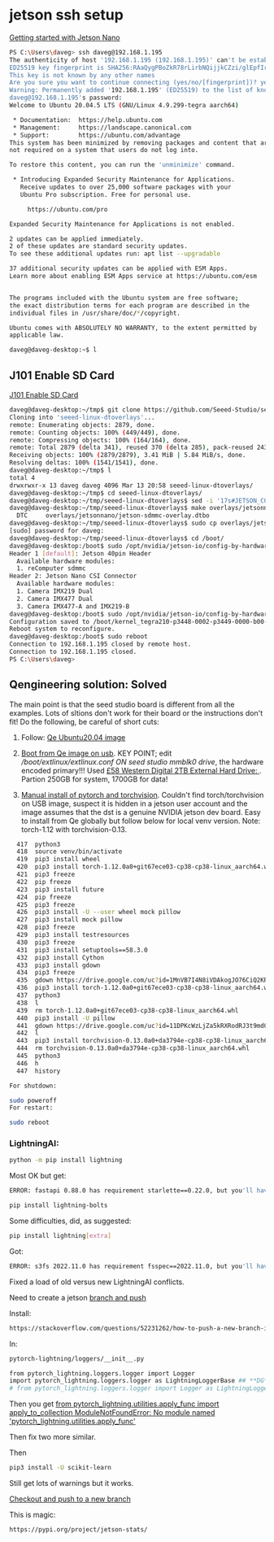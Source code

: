 # jetson ssh setup


[Getting started with Jetson Nano](https://medium.com/@heldenkombinat/getting-started-with-the-jetson-nano-37af65a07aab#:~:text=1%20Flash%20the%20OS%20and%20boot%20up.%20The,environments.%20...%207%20Setting%20up%20Jupyter%20Notebook.%20)

```bash
PS C:\Users\daveg> ssh daveg@192.168.1.195
The authenticity of host '192.168.1.195 (192.168.1.195)' can't be established.
ED25519 key fingerprint is SHA256:RAaQygPBoZkR78rLirbNQijjkCZzi/glEpfIrUITZ7A.
This key is not known by any other names
Are you sure you want to continue connecting (yes/no/[fingerprint])? yes
Warning: Permanently added '192.168.1.195' (ED25519) to the list of known hosts.
daveg@192.168.1.195's password:
Welcome to Ubuntu 20.04.5 LTS (GNU/Linux 4.9.299-tegra aarch64)

 * Documentation:  https://help.ubuntu.com
 * Management:     https://landscape.canonical.com
 * Support:        https://ubuntu.com/advantage
This system has been minimized by removing packages and content that are
not required on a system that users do not log into.

To restore this content, you can run the 'unminimize' command.

 * Introducing Expanded Security Maintenance for Applications.
   Receive updates to over 25,000 software packages with your
   Ubuntu Pro subscription. Free for personal use.

     https://ubuntu.com/pro

Expanded Security Maintenance for Applications is not enabled.

2 updates can be applied immediately.
2 of these updates are standard security updates.
To see these additional updates run: apt list --upgradable

37 additional security updates can be applied with ESM Apps.
Learn more about enabling ESM Apps service at https://ubuntu.com/esm


The programs included with the Ubuntu system are free software;
the exact distribution terms for each program are described in the
individual files in /usr/share/doc/*/copyright.

Ubuntu comes with ABSOLUTELY NO WARRANTY, to the extent permitted by
applicable law.

daveg@daveg-desktop:~$ l
```

## J101 Enable SD Card

[J101 Enable SD Card](https://wiki.seeedstudio.com/J101_Enable_SD_Card/#:~:text=Driver%20Configuration%201%20Step%201%20.%20Clone%20the,Name%20our%20device%20and%20Finish%20driver%20installation%20)

```bash
daveg@daveg-desktop:~/tmp$ git clone https://github.com/Seeed-Studio/seeed-linux-dtoverlays.git
Cloning into 'seeed-linux-dtoverlays'...
remote: Enumerating objects: 2879, done.
remote: Counting objects: 100% (449/449), done.
remote: Compressing objects: 100% (164/164), done.
remote: Total 2879 (delta 341), reused 370 (delta 285), pack-reused 2430
Receiving objects: 100% (2879/2879), 3.41 MiB | 5.84 MiB/s, done.
Resolving deltas: 100% (1541/1541), done.
daveg@daveg-desktop:~/tmp$ l
total 4
drwxrwxr-x 13 daveg daveg 4096 Mar 13 20:58 seeed-linux-dtoverlays/
daveg@daveg-desktop:~/tmp$ cd seeed-linux-dtoverlays/
daveg@daveg-desktop:~/tmp/seeed-linux-dtoverlays$ sed -i '17s#JETSON_COMPATIBLE#\"nvidia,p3449-0000-b00+p3448-0002-b00\"\, \"nvidia\,jetson-nano\"\, \"nvidia\,tegra210\"#' overlays/jetsonnano/jetson-sdmmc-overlay.dts
daveg@daveg-desktop:~/tmp/seeed-linux-dtoverlays$ make overlays/jetsonnano/jetson-sdmmc-overlay.dtbo
  DTC     overlays/jetsonnano/jetson-sdmmc-overlay.dtbo
daveg@daveg-desktop:~/tmp/seeed-linux-dtoverlays$ sudo cp overlays/jetsonnano/jetson-sdmmc-overlay.dtbo /boot/
[sudo] password for daveg:
daveg@daveg-desktop:~/tmp/seeed-linux-dtoverlays$ cd /boot/
daveg@daveg-desktop:/boot$ sudo /opt/nvidia/jetson-io/config-by-hardware.py -l
Header 1 [default]: Jetson 40pin Header
  Available hardware modules:
  1. reComputer sdmmc
Header 2: Jetson Nano CSI Connector
  Available hardware modules:
  1. Camera IMX219 Dual
  2. Camera IMX477 Dual
  3. Camera IMX477-A and IMX219-B
daveg@daveg-desktop:/boot$ sudo /opt/nvidia/jetson-io/config-by-hardware.py -n "reComputer sdmmc"
Configuration saved to /boot/kernel_tegra210-p3448-0002-p3449-0000-b00-user-custom.dtb.
Reboot system to reconfigure.
daveg@daveg-desktop:/boot$ sudo reboot
Connection to 192.168.1.195 closed by remote host.
Connection to 192.168.1.195 closed.
PS C:\Users\daveg>
```

## Qengineering solution: Solved

The main point is that the seed studio board is different from all the examples. Lots of sltions don't work for their board or the instructions don't fit! Do the following, be careful of short cuts:

  1) Follow: [Qe Ubuntu20.04 image](https://github.com/Qengineering/Jetson-Nano-Ubuntu-20-image)

  2) [Boot from Qe image on usb](https://github.com/jetsonhacks/bootFromUSB). KEY POINT; edit */boot/extlinux/extlinux.conf* *ON seed studio mmblk0 drive*, the hardware encoded primary!!! Used [£58 Western Digital 2TB External Hard Drive: ](https://amzn.to/3t7A7jH). Partion 250GB for system, 1700GB for data!

  3) [Manual install of pytorch and torchvision](https://qengineering.eu/install-pytorch-on-jetson-nano.html). Couldn't find torch/torchvision on USB image, suspect it is hidden in a jetson user account and the image assumes that the dst is a genuine NVIDIA jetson dev board. Easy to install from Qe globally but follow below for local venv version. Note: torch-1.12 with torchvision-0.13.

```bash
  417  python3
  418  source venv/bin/activate
  419  pip3 install wheel
  420  pip3 install torch-1.12.0a0+git67ece03-cp38-cp38-linux_aarch64.whl
  421  pip3 freeze
  422  pip freeze
  423  pip3 install future
  424  pip freeze
  425  pip3 freeze
  426  pip3 install -U --user wheel mock pillow
  427  pip3 install mock pillow
  428  pip3 freeze
  429  pip3 install testresources
  430  pip3 freeze
  431  pip3 install setuptools==58.3.0
  432  pip3 install Cython
  433  pip3 install gdown
  434  pip3 freeze
  435  gdown https://drive.google.com/uc?id=1MnVB7I4N8iVDAkogJO76CiQ2KRbyXH_e
  436  pip3 install torch-1.12.0a0+git67ece03-cp38-cp38-linux_aarch64.whl
  437  python3
  438  l
  439  rm torch-1.12.0a0+git67ece03-cp38-cp38-linux_aarch64.whl
  440  pip3 install -U pillow
  441  gdown https://drive.google.com/uc?id=11DPKcWzLjZa5kRXRodRJ3t9md0EMydhj
  442  l
  443  pip3 install torchvision-0.13.0a0+da3794e-cp38-cp38-linux_aarch64.whl
  444  rm torchvision-0.13.0a0+da3794e-cp38-cp38-linux_aarch64.whl
  445  python3
  446  h
  447  history
```

```bash
For shutdown:

sudo poweroff
For restart:

sudo reboot
```

### LightningAI:

```bash
python -m pip install lightning
```

Most OK but get:

```bash
ERROR: fastapi 0.88.0 has requirement starlette==0.22.0, but you'll have starlette 0.26.1 which is incompatible.
```

```bash
pip install lightning-bolts
```

Some difficulties, did, as suggested:

```bash
pip install lightning[extra]
```

Got:

```bash
ERROR: s3fs 2022.11.0 has requirement fsspec==2022.11.0, but you'll have fsspec 2023.3.0 which is incompatible.
```

Fixed a load of old versus new LightningAI conflicts.

Need to create a jetson [branch and push](https://stackoverflow.com/questions/52231262/how-to-push-a-new-branch-in-git)

Install:

```bash
https://stackoverflow.com/questions/52231262/how-to-push-a-new-branch-in-git
```

In:

```bash
pytorch-lightning/loggers/__init__.py
```

```bash
from pytorch_lightning.loggers.logger import Logger
import pytorch_lightning.loggers.logger as LightningLoggerBase ## **DG**
# from pytorch_lightning.loggers.logger import Logger as LightningLoggerBase ## **DG**
```

Then you get [from pytorch_lightning.utilities.apply_func import apply_to_collection
ModuleNotFoundError: No module named 'pytorch_lightning.utilities.apply_func'](https://github.com/Lightning-Universe/lightning-flash/issues/1539)

Then fix two more similar.

Then

```bash
pip3 install -U scikit-learn
```

Still get lots of warnings but it works.

[Checkout and push to a new branch](https://stackoverflow.com/questions/52231262/how-to-push-a-new-branch-in-git)


This is magic:

```bash
https://pypi.org/project/jetson-stats/
```